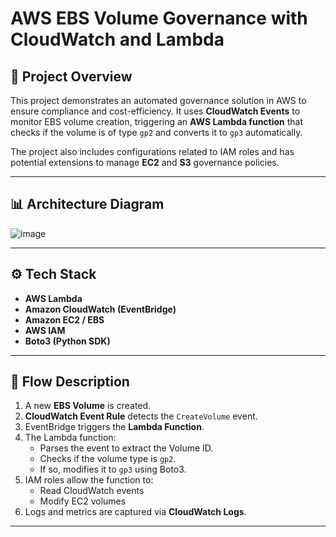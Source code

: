 # AWS EBS Volume Governance with CloudWatch and Lambda

## 📌 Project Overview
This project demonstrates an automated governance solution in AWS to ensure compliance and cost-efficiency. It uses **CloudWatch Events** to monitor EBS volume creation, triggering an **AWS Lambda function** that checks if the volume is of type `gp2` and converts it to `gp3` automatically.

The project also includes configurations related to IAM roles and has potential extensions to manage **EC2** and **S3** governance policies.

---

## 📊 Architecture Diagram
![image](https://github.com/user-attachments/assets/7bd04a2f-4226-4d71-9c87-9c397c1eb21b)

---

## ⚙️ Tech Stack
- **AWS Lambda**
- **Amazon CloudWatch (EventBridge)**
- **Amazon EC2 / EBS**
- **AWS IAM**
- **Boto3 (Python SDK)**

---

## 🚀 Flow Description

1. A new **EBS Volume** is created.
2. **CloudWatch Event Rule** detects the `CreateVolume` event.
3. EventBridge triggers the **Lambda Function**.
4. The Lambda function:
   - Parses the event to extract the Volume ID.
   - Checks if the volume type is `gp2`.
   - If so, modifies it to `gp3` using Boto3.
5. IAM roles allow the function to:
   - Read CloudWatch events
   - Modify EC2 volumes
6. Logs and metrics are captured via **CloudWatch Logs**.

---

